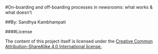 #On-boarding and off-boarding processes in newsrooms: what works & what doesn't 


##By: Sandhya Kambhampati 





















####License

The content of this project itself is licensed under the [Creative Common Attribution-ShareAlike 4.0 International license.](https://creativecommons.org/licenses/by-sa/4.0/legalcode)